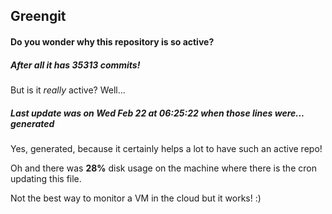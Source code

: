 ## Greengit

#### Do you wonder why this repository is so active?

##### After all it has 35313 commits!

But is it *really* active? Well...

##### Last update was on Wed Feb 22 at 06:25:22 when those lines were... generated

Yes, generated, because it certainly helps a lot to have such an active repo!

Oh and there was **28%** disk usage on the machine
where there is the cron updating this file.

Not the best way to monitor a VM in the cloud but it works! :)
